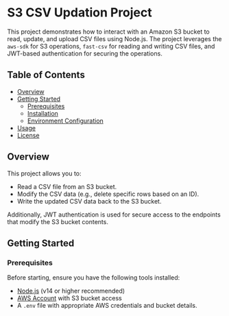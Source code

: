 # S3 CSV Updation Project

This project demonstrates how to interact with an Amazon S3 bucket to read, update, and upload CSV files using Node.js. The project leverages the `aws-sdk` for S3 operations, `fast-csv` for reading and writing CSV files, and JWT-based authentication for securing the operations.

## Table of Contents
- [Overview](#overview)
- [Getting Started](#getting-started)
  - [Prerequisites](#prerequisites)
  - [Installation](#installation)
  - [Environment Configuration](#environment-configuration)
- [Usage](#usage)
- [License](#license)

## Overview

This project allows you to:
- Read a CSV file from an S3 bucket.
- Modify the CSV data (e.g., delete specific rows based on an ID).
- Write the updated CSV data back to the S3 bucket.

Additionally, JWT authentication is used for secure access to the endpoints that modify the S3 bucket contents.

## Getting Started

### Prerequisites

Before starting, ensure you have the following tools installed:
- [Node.js](https://nodejs.org/) (v14 or higher recommended)
- [AWS Account](https://aws.amazon.com/) with S3 bucket access
- A `.env` file with appropriate AWS credentials and bucket details.
